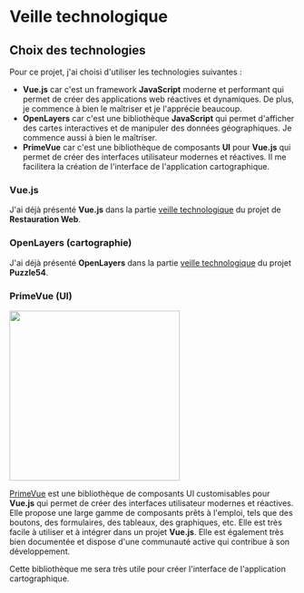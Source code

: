# Veille technologique

## Choix des technologies

Pour ce projet, j'ai choisi d'utiliser les technologies suivantes :
- **Vue.js** car c'est un framework **JavaScript** moderne et performant qui permet de créer des applications web réactives et dynamiques.
De plus, je commence à bien le maîtriser et je l'apprécie beaucoup.
- **OpenLayers** car c'est une bibliothèque **JavaScript** qui permet d'afficher des cartes interactives et de manipuler des données géographiques.
Je commence aussi à bien le maîtriser.
- **PrimeVue** car c'est une bibliothèque de composants **UI** pour **Vue.js** qui permet de créer des interfaces utilisateur modernes et réactives.
Il me facilitera la création de l'interface de l'application cartographique.

### Vue.js

J'ai déjà présenté **Vue.js** dans la partie [veille technologique](/projects/creations/restauration-web/veille-techno#vue-js-pour-le-frontend) du projet de **Restauration Web**.

### OpenLayers (cartographie)

J'ai déjà présenté **OpenLayers** dans la partie [veille technologique](/projects/creations/puzzle54/veille-techno#presentation-d-openlayers) du projet **Puzzle54**.

### PrimeVue (UI)

<img style="margin: 0 auto" width="300px" src="/img/primevue-logo.png?url">

[PrimeVue](https://primevue.org/) est une bibliothèque de composants UI customisables pour **Vue.js** qui permet de créer des interfaces utilisateur modernes et réactives.
Elle propose une large gamme de composants prêts à l'emploi, tels que des boutons, des formulaires, des tableaux, des graphiques, etc.
Elle est très facile à utiliser et à intégrer dans un projet **Vue.js**.
Elle est également très bien documentée et dispose d'une communauté active qui contribue à son développement.

Cette bibliothèque me sera très utile pour créer l'interface de l'application cartographique.